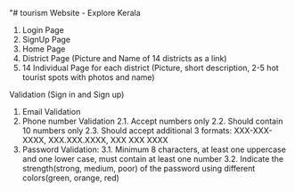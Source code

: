 "# tourism Website - Explore Kerala
1. Login Page
2. SignUp Page
3. Home Page
4. District Page (Picture and Name of 14 districts as a link)
5. 14 Individual Page for each district (Picture, short description, 2-5 hot tourist spots with photos and name)

Validation (Sign in and Sign up)
1. Email Validation
2. Phone number Validation 
        2.1. Accept numbers only
        2.2. Should contain 10 numbers only
        2.3. Should accept additional 3 formats: XXX-XXX-XXXX, XXX.XXX.XXXX, XXX XXX XXXX
 3. Password Validation:
         3.1. Minimum 8 characters, at least one uppercase and one lower case, must contain at least one number
         3.2. Indicate the strength(strong, medium, poor) of the password using different colors(green, orange, red)

